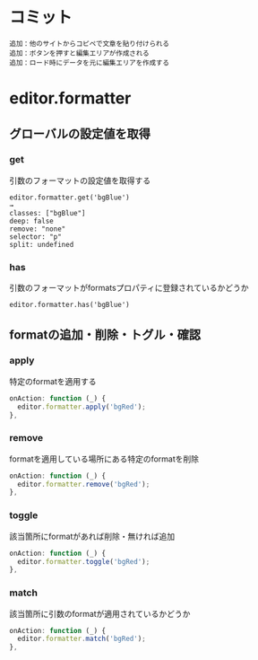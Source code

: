 # コミット

```
追加：他のサイトからコピペで文章を貼り付けられる
追加：ボタンを押すと編集エリアが作成される
追加：ロード時にデータを元に編集エリアを作成する
```

# editor.formatter

## グローバルの設定値を取得

### get

引数のフォーマットの設定値を取得する

```
editor.formatter.get('bgBlue')
→
classes: ["bgBlue"]
deep: false
remove: "none"
selector: "p"
split: undefined
```

### has

引数のフォーマットがformatsプロパティに登録されているかどうか

```
editor.formatter.has('bgBlue')
```


## formatの追加・削除・トグル・確認

### apply

特定のformatを適用する

```js
onAction: function (_) {
  editor.formatter.apply('bgRed');
},
```

### remove

formatを適用している場所にある特定のformatを削除

```js
onAction: function (_) {
  editor.formatter.remove('bgRed');
},
```

### toggle

該当箇所にformatがあれば削除・無ければ追加

```js
onAction: function (_) {
  editor.formatter.toggle('bgRed');
},

```

### match

該当箇所に引数のformatが適用されているかどうか

```js
onAction: function (_) {
  editor.formatter.match('bgRed');
},

```